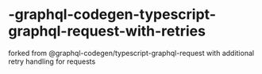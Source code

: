 # -graphql-codegen-typescript-graphql-request-with-retries
forked from @graphql-codegen/typescript-graphql-request with additional retry handling for requests
